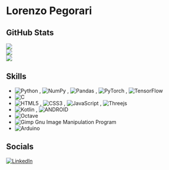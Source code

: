 # Lorenzo Pegorari

## GitHub Stats
![](https://github-readme-stats.vercel.app/api?username=LorenzoPegorari&theme=default&hide_border=false&include_all_commits=true&count_private=true)<br/>
![](https://github-readme-streak-stats.herokuapp.com/?user=LorenzoPegorari&theme=default&hide_border=false)<br/>
![](https://github-readme-stats.vercel.app/api/top-langs/?username=LorenzoPegorari&theme=default&hide_border=false&include_all_commits=true&count_private=true&layout=compact)

## Skills
- ![Python](https://img.shields.io/badge/python-3670A0?style=for-the-badge&logo=python&logoColor=ffdd54) , ![NumPy](https://img.shields.io/badge/numpy-%23013243.svg?style=for-the-badge&logo=numpy&logoColor=white) , ![Pandas](https://img.shields.io/badge/pandas-%23150458.svg?style=for-the-badge&logo=pandas&logoColor=white) , ![PyTorch](https://img.shields.io/badge/PyTorch-%23EE4C2C.svg?style=for-the-badge&logo=PyTorch&logoColor=white) , ![TensorFlow](https://img.shields.io/badge/TensorFlow-%23FF6F00.svg?style=for-the-badge&logo=TensorFlow&logoColor=white)
- ![C](https://img.shields.io/badge/c-%2300599C.svg?style=for-the-badge&logo=c&logoColor=white)
- ![HTML5](https://img.shields.io/badge/html5-%23E34F26.svg?style=for-the-badge&logo=html5&logoColor=white) , ![CSS3](https://img.shields.io/badge/css3-%231572B6.svg?style=for-the-badge&logo=css3&logoColor=white) , ![JavaScript](https://img.shields.io/badge/javascript-%23323330.svg?style=for-the-badge&logo=javascript&logoColor=%23F7DF1E) , ![Threejs](https://img.shields.io/badge/threejs-black?style=for-the-badge&logo=three.js&logoColor=white)
- ![Kotlin](https://img.shields.io/badge/kotlin-%230095D5.svg?style=for-the-badge&logo=kotlin&logoColor=white) , ![ANDROID](https://img.shields.io/badge/android-%2320232a.svg?style=for-the-badge&logo=android&logoColor=%a4c639)
- ![Octave](https://img.shields.io/badge/OCTAVE-darkblue?style=for-the-badge&logo=octave&logoColor=fcd683)
- ![Gimp Gnu Image Manipulation Program](https://img.shields.io/badge/Gimp-657D8B?style=for-the-badge&logo=gimp&logoColor=FFFFFF)
- ![Arduino](https://img.shields.io/badge/-Arduino-00979D?style=for-the-badge&logo=Arduino&logoColor=white)

## Socials
[![LinkedIn](https://img.shields.io/badge/LinkedIn-%230077B5.svg?logo=linkedin&logoColor=white)](https://linkedin.com/in/lorenzopegorari) 
